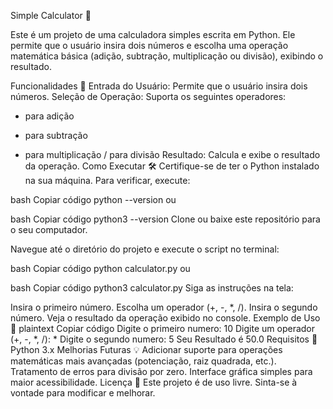 Simple Calculator 🧮

Este é um projeto de uma calculadora simples escrita em Python. Ele permite que o usuário insira dois números e escolha uma operação matemática básica (adição, subtração, multiplicação ou divisão), exibindo o resultado.

Funcionalidades 🚀
Entrada do Usuário: Permite que o usuário insira dois números.
Seleção de Operação: Suporta os seguintes operadores:
+ para adição
- para subtração
* para multiplicação
/ para divisão
Resultado: Calcula e exibe o resultado da operação.
Como Executar 🛠️
Certifique-se de ter o Python instalado na sua máquina.
Para verificar, execute:

bash
Copiar código
python --version
ou

bash
Copiar código
python3 --version
Clone ou baixe este repositório para o seu computador.

Navegue até o diretório do projeto e execute o script no terminal:

bash
Copiar código
python calculator.py
ou

bash
Copiar código
python3 calculator.py
Siga as instruções na tela:

Insira o primeiro número.
Escolha um operador (+, -, *, /).
Insira o segundo número.
Veja o resultado da operação exibido no console.
Exemplo de Uso 📖
plaintext
Copiar código
Digite o primeiro numero: 10
Digite um operador (+, -, *, /): *
Digite o segundo numero: 5
Seu Resultado é 50.0
Requisitos 📝
Python 3.x
Melhorias Futuras 💡
Adicionar suporte para operações matemáticas mais avançadas (potenciação, raiz quadrada, etc.).
Tratamento de erros para divisão por zero.
Interface gráfica simples para maior acessibilidade.
Licença 📜
Este projeto é de uso livre. Sinta-se à vontade para modificar e melhorar.
